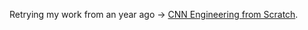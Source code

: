 Retrying my work from an year ago -> [CNN Engineering from Scratch](https://github.com/asifsahadh/cnn-from-scratch).